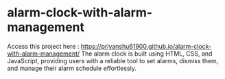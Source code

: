 # alarm-clock-with-alarm-management
Access this project here : https://priyanshu61900.github.io/alarm-clock-with-alarm-management/
The alarm clock is built using HTML, CSS, and JavaScript, providing users with a reliable tool to set alarms, dismiss them, and manage their alarm schedule effortlessly.
